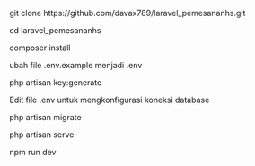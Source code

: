    <p>git clone https://github.com/davax789/laravel_pemesananhs.git </p>
      <p>cd laravel_pemesananhs </p>
      <p>composer install </p>
     <p> ubah file .env.example  menjadi .env </p>
      <p>php artisan key:generate </p>
    <p> Edit file .env untuk mengkonfigurasi koneksi database  </p>
         <p> php artisan migrate </p>
     <p>php artisan serve </p>
     <p> npm run dev </p>



